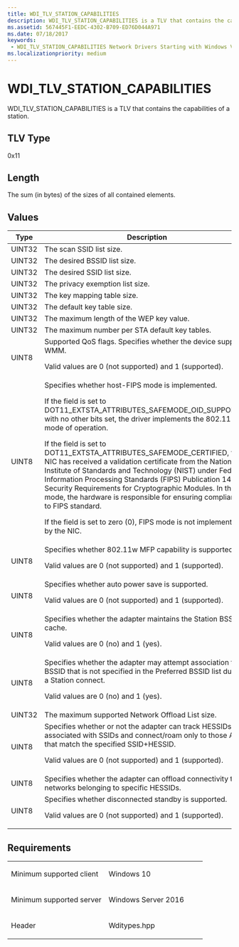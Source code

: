 ```yaml
---
title: WDI_TLV_STATION_CAPABILITIES
description: WDI_TLV_STATION_CAPABILITIES is a TLV that contains the capabilities of a station.
ms.assetid: 567445F1-EEDC-4302-B709-ED76D044A971
ms.date: 07/18/2017
keywords:
 - WDI_TLV_STATION_CAPABILITIES Network Drivers Starting with Windows Vista
ms.localizationpriority: medium
---
```


# WDI\_TLV\_STATION\_CAPABILITIES


WDI\_TLV\_STATION\_CAPABILITIES is a TLV that contains the capabilities of a station.

## TLV Type


0x11

## Length


The sum (in bytes) of the sizes of all contained elements.

## Values


<table>
<colgroup>
<col width="50%" />
<col width="50%" />
</colgroup>
<thead>
<tr class="header">
<th>Type</th>
<th>Description</th>
</tr>
</thead>
<tbody>
<tr class="odd">
<td>UINT32</td>
<td>The scan SSID list size.</td>
</tr>
<tr class="even">
<td>UINT32</td>
<td>The desired BSSID list size.</td>
</tr>
<tr class="odd">
<td>UINT32</td>
<td>The desired SSID list size.</td>
</tr>
<tr class="even">
<td>UINT32</td>
<td>The privacy exemption list size.</td>
</tr>
<tr class="odd">
<td>UINT32</td>
<td>The key mapping table size.</td>
</tr>
<tr class="even">
<td>UINT32</td>
<td>The default key table size.</td>
</tr>
<tr class="odd">
<td>UINT32</td>
<td>The maximum length of the WEP key value.</td>
</tr>
<tr class="even">
<td>UINT32</td>
<td>The maximum number per STA default key tables.</td>
</tr>
<tr class="odd">
<td>UINT8</td>
<td>Supported QoS flags. Specifies whether the device supports WMM.
<p>Valid values are 0 (not supported) and 1 (supported).</p></td>
</tr>
<tr class="even">
<td>UINT8</td>
<td>Specifies whether host-FIPS mode is implemented.
<p>If the field is set to DOT11_EXTSTA_ATTRIBUTES_SAFEMODE_OID_SUPPORTED with no other bits set, the driver implements the 802.11 safe mode of operation.</p>
<p>If the field is set to DOT11_EXTSTA_ATTRIBUTES_SAFEMODE_CERTIFIED, the NIC has received a validation certificate from the National Institute of Standards and Technology (NIST) under Federal Information Processing Standards (FIPS) Publication 140-2, Security Requirements for Cryptographic Modules. In this mode, the hardware is responsible for ensuring compliance to FIPS standard.</p>
<p>If the field is set to zero (0), FIPS mode is not implemented by the NIC.</p></td>
</tr>
<tr class="odd">
<td>UINT8</td>
<td>Specifies whether 802.11w MFP capability is supported.
<p>Valid values are 0 (not supported) and 1 (supported).</p></td>
</tr>
<tr class="even">
<td>UINT8</td>
<td>Specifies whether auto power save is supported.
<p>Valid values are 0 (not supported) and 1 (supported).</p></td>
</tr>
<tr class="odd">
<td>UINT8</td>
<td>Specifies whether the adapter maintains the Station BSS List cache.
<p>Valid values are 0 (no) and 1 (yes).</p></td>
</tr>
<tr class="even">
<td>UINT8</td>
<td>Specifies whether the adapter may attempt association to a BSSID that is not specified in the Preferred BSSID list during a Station connect.
<p>Valid values are 0 (no) and 1 (yes).</p></td>
</tr>
<tr class="odd">
<td>UINT32</td>
<td>The maximum supported Network Offload List size.</td>
</tr>
<tr class="even">
<td>UINT8</td>
<td>Specifies whether or not the adapter can track HESSIDs associated with SSIDs and connect/roam only to those APs that match the specified SSID+HESSID.
<p>Valid values are 0 (not supported) and 1 (supported).</p></td>
</tr>
<tr class="odd">
<td>UINT8</td>
<td>Specifies whether the adapter can offload connectivity to networks belonging to specific HESSIDs.</td>
</tr>
<tr class="even">
<td>UINT8</td>
<td>Specifies whether disconnected standby is supported.
<p>Valid values are 0 (not supported) and 1 (supported).</p></td>
</tr>
</tbody>
</table>

 

Requirements
------------

<table>
<colgroup>
<col width="50%" />
<col width="50%" />
</colgroup>
<tbody>
<tr class="odd">
<td><p>Minimum supported client</p></td>
<td><p>Windows 10</p></td>
</tr>
<tr class="even">
<td><p>Minimum supported server</p></td>
<td><p>Windows Server 2016</p></td>
</tr>
<tr class="odd">
<td><p>Header</p></td>
<td>Wditypes.hpp</td>
</tr>
</tbody>
</table>

 

 




